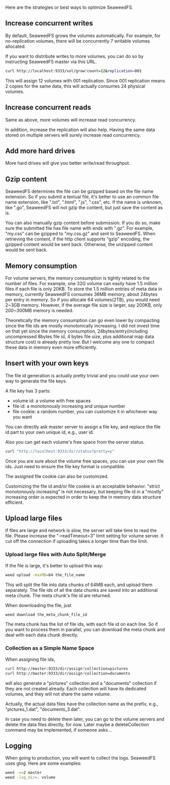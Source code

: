 Here are the strategies or best ways to optimize SeaweedFS.

## Increase concurrent writes

By default, SeaweedFS grows the volumes automatically. For example, for no-replication volumes, there will be concurrently 7 writable volumes allocated.

If you want to distribute writes to more volumes, you can do so by instructing SeaweedFS master via this URL.

```bash	
curl http://localhost:9333/vol/grow?count=12&replication=001
```

This will assign 12 volumes with 001 replication. Since 001 replication means 2 copies for the same data, this will actually consumes 24 physical volumes.

## Increase concurrent reads

Same as above, more volumes will increase read concurrency.

In addition, increase the replication will also help. Having the same data stored on multiple servers will surely increase read concurrency.

## Add more hard drives

More hard drives will give you better write/read throughput.

## Gzip content

SeaweedFS determines the file can be gzipped based on the file name extension. So if you submit a textual file, it's better to use an common file name extension, like ".txt", ".html", ".js", ".css", etc. If the name is unknown, like ".go", SeaweedFS will not gzip the content, but just save the content as is.

You can also manually gzip content before submission. If you do so, make sure the submitted file has file name with ends with ".gz". For example, "my.css" can be gzipped to "my.css.gz" and sent to SeaweedFS. When retrieving the content, if the http client supports "gzip" encoding, the gzipped content would be sent back. Otherwise, the unzipped content would be sent back.

## Memory consumption

For volume servers, the memory consumption is tightly related to the number of files. For example, one 32G volume can easily have 1.5 million files if each file is only 20KB. To store the 1.5 million entries of meta data in memory, currently SeaweedFS consumes 36MB memory, about 24bytes per entry in memory. So if you allocate 64 volumes(2TB), you would need 2~3GB memory. However, if the average file size is larger, say 200KB, only 200~300MB memory is needed.

Theoretically the memory consumption can go even lower by compacting since the file ids are mostly monotonically increasing. I did not invest time on that yet since the memory consumption, 24bytes/entry(including uncompressed 8bytes file id, 4 bytes file size, plus additional map data structure cost) is already pretty low. But I welcome any one to compact these data in memory even more efficiently.

## Insert with your own keys

The file id generation is actually pretty trivial and you could use your own way to generate the file keys.

A file key has 3 parts:

- volume id: a volume with free spaces
- file id: a monotonously increasing and unique number
- file cookie: a random number, you can customize it in whichever way you want

You can directly ask master server to assign a file key, and replace the file id part to your own unique id, e.g., user id.

Also you can get each volume's free space from the server status.

```bash
curl "http://localhost:9333/dir/status?pretty=y"
```

Once you are sure about the volume free spaces, you can use your own file ids. Just need to ensure the file key format is compatible.

The assigned file cookie can also be customized.

Customizing the file id and/or file cookie is an acceptable behavior. "strict monotonously increasing" is not necessary, but keeping file id in a "mostly" increasing order is expected in order to keep the in memory data structure efficient.

## Upload large files

If files are large and network is slow, the server will take time to read the file. Please increase the "-readTimeout=3" limit setting for volume server. It cut off the connection if uploading takes a longer time than the limit.

### Upload large files with Auto Split/Merge

If the file is large, it's better to upload this way:

```bash
weed upload -maxMB=64 the_file_name
```

This will split the file into data chunks of 64MB each, and upload them separately. The file ids of all the data chunks are saved into an additional meta chunk. The meta chunk's file id are returned.

When downloading the file, just

```bash
weed download the_meta_chunk_file_id
```

The meta chunk has the list of file ids, with each file id on each line. So if you want to process them in parallel, you can download the meta chunk and deal with each data chunk directly.

### Collection as a Simple Name Space

When assigning file ids,

```bash
curl http://master:9333/dir/assign?collection=pictures
curl http://master:9333/dir/assign?collection=documents
```

will also generate a "pictures" collection and a "documents" collection if they are not created already. Each collection will have its dedicated volumes, and they will not share the same volume.

Actually, the actual data files have the collection name as the prefix, e.g., "pictures_1.dat", "documents_3.dat".

In case you need to delete them later, you can go to the volume servers and delete the data files directly, for now. Later maybe a deleteCollection command may be implemented, if someone asks...

## Logging

When going to production, you will want to collect the logs. SeaweedFS uses glog. Here are some examples:

```bash
weed -v=2 master
weed -log_dir=. volume
```